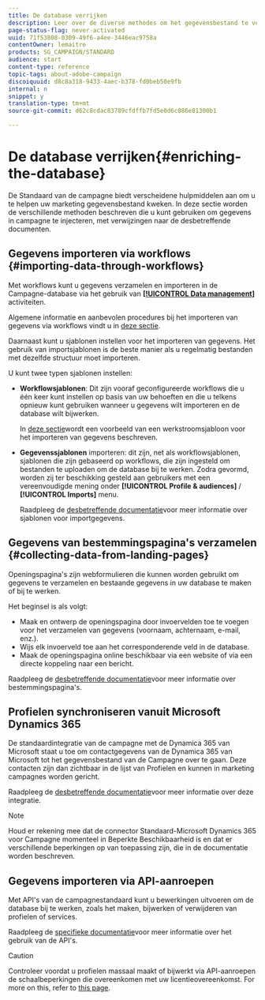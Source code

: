 ```yaml
---
title: De database verrijken
description: Leer over de diverse methodes om het gegevensbestand te verrijken.
page-status-flag: never-activated
uuid: 71f53808-0309-49f6-a4ee-3446eac9758a
contentOwner: lemaitre
products: SG_CAMPAIGN/STANDARD
audience: start
content-type: reference
topic-tags: about-adobe-campaign
discoiquuid: d8c8a318-9433-4aec-b378-fd0beb50e9fb
internal: n
snippet: y
translation-type: tm+mt
source-git-commit: d62c8cdac83789cfdffb7fd5e0d6c086e81300b1

---
```



# De database verrijken{#enriching-the-database}

De Standaard van de campagne biedt verscheidene hulpmiddelen aan om u te helpen uw marketing gegevensbestand kweken. In deze sectie worden de verschillende methoden beschreven die u kunt gebruiken om gegevens in campagne te injecteren, met verwijzingen naar de desbetreffende documenten.

## Gegevens importeren via workflows {#importing-data-through-workflows}

Met workflows kunt u gegevens verzamelen en importeren in de Campagne-database via het gebruik van [**[!UICONTROL Data management]**](../../automating/using/about-data-management-activities.md) activiteiten.

Algemene informatie en aanbevolen procedures bij het importeren van gegevens via workflows vindt u in [deze sectie](../../automating/using/importing-data.md).

Daarnaast kunt u sjablonen instellen voor het importeren van gegevens. Het gebruik van importsjablonen is de beste manier als u regelmatig bestanden met dezelfde structuur moet importeren.

U kunt twee typen sjablonen instellen:

* **Workflowsjablonen**: Dit zijn vooraf geconfigureerde workflows die u één keer kunt instellen op basis van uw behoeften en die u telkens opnieuw kunt gebruiken wanneer u gegevens wilt importeren en de database wilt bijwerken.

   In [deze sectie](../../automating/using/importing-data.md#example--import-workflow-template)wordt een voorbeeld van een werkstroomsjabloon voor het importeren van gegevens beschreven.

* **Gegevenssjablonen** importeren: dit zijn, net als workflowsjablonen, sjablonen die zijn gebaseerd op workflows, die zijn ingesteld om bestanden te uploaden om de database bij te werken. Zodra gevormd, worden zij ter beschikking gesteld aan gebruikers met een vereenvoudigde mening onder **[!UICONTROL Profile & audiences]** / **[!UICONTROL Imports]** menu.

   Raadpleeg de [desbetreffende documentatie](../../automating/using/importing-data-with-import-templates.md)voor meer informatie over sjablonen voor importgegevens.

## Gegevens van bestemmingspagina&#39;s verzamelen {#collecting-data-from-landing-pages}

Openingspagina&#39;s zijn webformulieren die kunnen worden gebruikt om gegevens te verzamelen en bestaande gegevens in uw database te maken of bij te werken.

Het beginsel is als volgt:

* Maak en ontwerp de openingspagina door invoervelden toe te voegen voor het verzamelen van gegevens (voornaam, achternaam, e-mail, enz.).
* Wijs elk invoerveld toe aan het corresponderende veld in de database.
* Maak de openingspagina online beschikbaar via een website of via een directe koppeling naar een bericht.

Raadpleeg de [desbetreffende documentatie](../../channels/using/getting-started-with-landing-pages.md)voor meer informatie over bestemmingspagina&#39;s.

## Profielen synchroniseren vanuit Microsoft Dynamics 365

De standaardintegratie van de campagne met de Dynamica 365 van Microsoft staat u toe om contactgegevens van de Dynamica 365 van Microsoft tot het gegevensbestand van de Campagne over te gaan.
Deze contacten zijn dan zichtbaar in de lijst van Profielen en kunnen in marketing campagnes worden gericht.

Raadpleeg de [desbetreffende documentatie](../../integrating/using/working-with-campaign-standard-and-microsoft-dynamics-365.md)voor meer informatie over deze integratie.

>[!NOTE]
>
>Houd er rekening mee dat de connector Standaard-Microsoft Dynamics 365 voor Campagne momenteel in Beperkte Beschikbaarheid is en dat er verschillende beperkingen op van toepassing zijn, die in de documentatie worden beschreven.

## Gegevens importeren via API-aanroepen

Met API&#39;s van de campagnestandaard kunt u bewerkingen uitvoeren om de database bij te werken, zoals het maken, bijwerken of verwijderen van profielen of services.

Raadpleeg de [specifieke documentatie](../../api/using/about-campaign-standard-apis.md)voor meer informatie over het gebruik van de API&#39;s.

>[!CAUTION]
>
>Controleer voordat u profielen massaal maakt of bijwerkt via API-aanroepen de schaalbeperkingen die overeenkomen met uw licentieovereenkomst. For more on this, refer to [this page](https://helpx.adobe.com/legal/product-descriptions/campaign-standard.html#ITInfrastructureResourcesbyActiveProfilesTiers).

